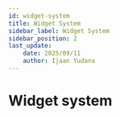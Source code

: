 ```yaml
---
id: widget-system
title: Widget System
sidebar_label: Widget System
sidebar_position: 2
last_update:
    date: 2025/09/11
    author: Ijaan Yudana
---
```


# Widget system

